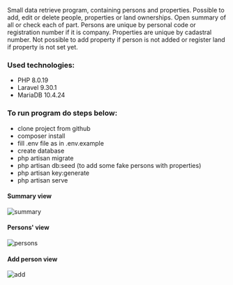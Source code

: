 Small data retrieve program, containing persons and properties. Possible to add, edit or delete people, properties or land ownerships. Open summary of all or check each of part. Persons are unique by personal code or registration number if it is company. Properties are unique by cadastral number. Not possible to add property if person is not added or register land if property is not set yet.

### Used technologies:
- PHP 8.0.19
- Laravel 9.30.1
- MariaDB 10.4.24

### To run program do steps below:
- clone project from github
- composer install
- fill .env file as in .env.example
- create database
- php artisan migrate
- php artisan db:seed (to add some fake persons with properties)
- php artisan key:generate
- php artisan serve

#### Summary view
![summary](https://user-images.githubusercontent.com/102672847/197256542-b3a1406e-0e9e-4d2d-aa5e-6f3452ccb8c4.jpg)
#### Persons' view
![persons](https://user-images.githubusercontent.com/102672847/197256814-5cf2af3b-f880-4ef4-bf6d-8d20763fc6f4.jpg)
#### Add person view
![add](https://user-images.githubusercontent.com/102672847/197256818-940acfa6-284a-4499-9c5a-c658e3490acc.jpg)
